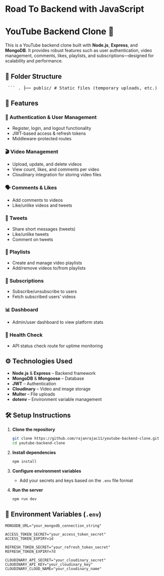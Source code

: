 # Road To Backend with JavaScript
# YouTube Backend Clone 🎥

This is a YouTube backend clone built with **Node.js**, **Express**, and **MongoDB**. It provides robust features such as user authentication, video management, comments, likes, playlists, and subscriptions—designed for scalability and performance.

## 📁 Folder Structure

<pre lang="markdown"> ``` . ├── public/ # Static files (temporary uploads, etc.) ├── src/ │ ├── controllers/ # Route handler logic │ ├── db/ # Database connection │ ├── middlewares/ # Authentication, file uploads │ ├── models/ # Mongoose models for database │ ├── routes/ # Express routes │ └── utils/ # Utilities (e.g., error handling, cloudinary config) ``` </pre>


## 🚀 Features

### 🔐 Authentication & User Management
- Register, login, and logout functionality
- JWT-based access & refresh tokens
- Middleware-protected routes

### 🎬 Video Management
- Upload, update, and delete videos
- View count, likes, and comments per video
- Cloudinary integration for storing video files

### 🗣️ Comments & Likes
- Add comments to videos
- Like/unlike videos and tweets

### 📝 Tweets
- Share short messages (tweets)
- Like/unlike tweets
- Comment on tweets

### 📂 Playlists
- Create and manage video playlists
- Add/remove videos to/from playlists

### 📡 Subscriptions
- Subscribe/unsubscribe to users
- Fetch subscribed users' videos

### 📊 Dashboard
- Admin/user dashboard to view platform stats

### 🧪 Health Check
- API status check route for uptime monitoring

## ⚙️ Technologies Used

- **Node.js** & **Express** – Backend framework
- **MongoDB** & **Mongoose** – Database
- **JWT** – Authentication
- **Cloudinary** – Video and image storage
- **Multer** – File uploads
- **dotenv** – Environment variable management


## 🛠️ Setup Instructions

1. **Clone the repository**

    ```bash
    git clone https://github.com/rajanrajac11/youtube-backend-clone.git
    cd youtube-backend-clone
    ```

2. **Install dependencies**

    ```bash
    npm install
    ```

3. **Configure environment variables**
    - Add your secrets and keys based on the `.env` file format

4. **Run the server**

    ```bash
    npm run dev
    ```

## 📂 Environment Variables (`.env`)

```env
MONGODB_URL="your_mongodb_connection_string"

ACCESS_TOKEN_SECRET="your_access_token_secret"
ACCESS_TOKEN_EXPIRY=1d

REFRESH_TOKEN_SECRET="your_refresh_token_secret"
REFRESH_TOKEN_EXPIRY=7d

CLOUDINARY_API_SECRET="your_cloudinary_secret"
CLOUDINARY_API_KEY="your_cloudinary_key"
CLOUDINARY_CLOUD_NAME="your_cloudinary_name" 
```



    
